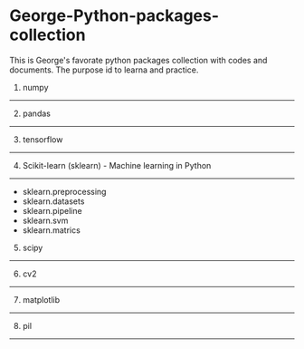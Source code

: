 # George-Python-packages-collection

This is George's favorate python packages collection with codes and documents. The purpose id to learna and practice.


1. numpy
--------------------------------


2. pandas
--------------------------------


3. tensorflow
--------------------------------



4. Scikit-learn (sklearn) - Machine learning in Python
--------------------------------
- sklearn.preprocessing
- sklearn.datasets
- sklearn.pipeline
- sklearn.svm  
- sklearn.matrics


5. scipy
--------------------------------


6. cv2
--------------------------------



7. matplotlib
--------------------------------


8. pil 
--------------------------------
